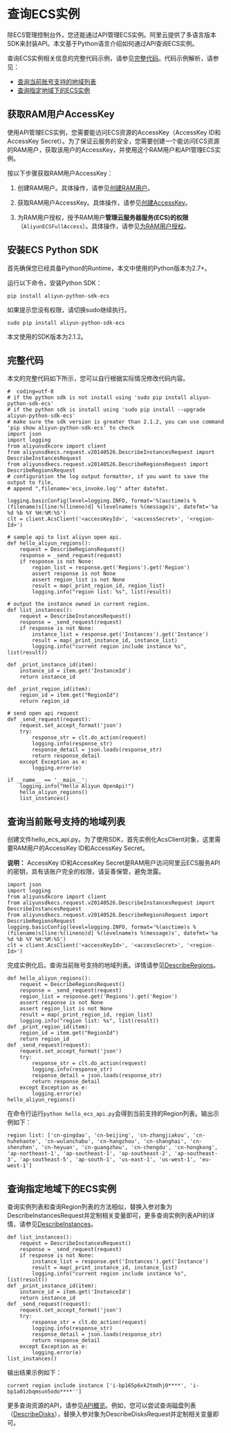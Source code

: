 # 查询ECS实例

除ECS管理控制台外，您还能通过API管理ECS实例。阿里云提供了多语言版本SDK来封装API。本文基于Python语言介绍如何通过API查询ECS实例。

查询ECS实例相关信息的完整代码示例，请参见[完整代码](#section_pxa_ljn_dg5)。代码示例解析，请参见：

-   [查询当前账号支持的地域列表](#section_jdo_nr8_xi4)
-   [查询指定地域下的ECS实例](#section_ryw_4wu_d4a)

## 获取RAM用户AccessKey

使用API管理ECS实例，您需要能访问ECS资源的AccessKey（AccessKey ID和AccessKey Secret）。为了保证云服务的安全，您需要创建一个能访问ECS资源的RAM用户，获取该用户的AccessKey，并使用这个RAM用户和API管理ECS实例。

按以下步骤获取RAM用户AccessKey：

1.  创建RAM用户。具体操作，请参见[创建RAM用户](/intl.zh-CN/用户管理/创建RAM用户.md)。

2.  获取RAM用户AccessKey。具体操作，请参见[创建AccessKey]()。

3.  为RAM用户授权，授予RAM用户**管理云服务器服务\(ECS\)的权限**（`AliyunECSFullAccess`）。具体操作，请参见[为RAM用户授权](/intl.zh-CN/用户管理/为RAM用户授权.md)。


## 安装ECS Python SDK

首先确保您已经具备Python的Runtime，本文中使用的Python版本为2.7+。

运行以下命令，安装Python SDK：

```
pip install aliyun-python-sdk-ecs
```

如果提示您没有权限，请切换sudo继续执行。

```
sudo pip install aliyun-python-sdk-ecs
```

本文使用的SDK版本为2.1.2。

## 完整代码

本文的完整代码如下所示，您可以自行根据实际情况修改代码内容。

```
#  coding=utf-8
# if the python sdk is not install using 'sudo pip install aliyun-python-sdk-ecs'
# if the python sdk is install using 'sudo pip install --upgrade aliyun-python-sdk-ecs'
# make sure the sdk version is greater than 2.1.2, you can use command 'pip show aliyun-python-sdk-ecs' to check
import json
import logging
from aliyunsdkcore import client
from aliyunsdkecs.request.v20140526.DescribeInstancesRequest import DescribeInstancesRequest
from aliyunsdkecs.request.v20140526.DescribeRegionsRequest import DescribeRegionsRequest
# configuration the log output formatter, if you want to save the output to file,
# append ",filename='ecs_invoke.log'" after datefmt.

logging.basicConfig(level=logging.INFO, format='%(asctime)s %(filename)s[line:%(lineno)d] %(levelname)s %(message)s', datefmt='%a %d %b %Y %H:%M:%S')
clt = client.AcsClient('<accessKeyId>', '<accessSecret>', '<region-Id>')

# sample api to list aliyun open api.
def hello_aliyun_regions():
    request = DescribeRegionsRequest()
    response = _send_request(request)
    if response is not None:
        region_list = response.get('Regions').get('Region')
        assert response is not None
        assert region_list is not None
        result = map(_print_region_id, region_list)
        logging.info("region list: %s", list(result))

# output the instance owned in current region.
def list_instances():
    request = DescribeInstancesRequest()
    response = _send_request(request)
    if response is not None:
        instance_list = response.get('Instances').get('Instance')
        result = map(_print_instance_id, instance_list)
        logging.info("current region include instance %s", list(result))

def _print_instance_id(item):
    instance_id = item.get('InstanceId')
    return instance_id

def _print_region_id(item):
    region_id = item.get("RegionId")
    return region_id

# send open api request
def _send_request(request):
    request.set_accept_format('json')
    try:
        response_str = clt.do_action(request)
        logging.info(response_str)
        response_detail = json.loads(response_str)
        return response_detail
    except Exception as e:
        logging.error(e)

if __name__ == '__main__':
    logging.info("Hello Aliyun OpenApi!")
    hello_aliyun_regions()
    list_instances()
```

## 查询当前账号支持的地域列表

创建文件hello\_ecs\_api.py。为了使用SDK，首先实例化AcsClient对象，这里需要RAM用户的AccessKey ID和AccessKey Secret。

**说明：** AccessKey ID和AccessKey Secret是RAM用户访问阿里云ECS服务API的密钥，具有该账户完全的权限，请妥善保管，避免泄露。

```
import json
import logging
from aliyunsdkcore import client
from aliyunsdkecs.request.v20140526.DescribeInstancesRequest import DescribeInstancesRequest
from aliyunsdkecs.request.v20140526.DescribeRegionsRequest import DescribeRegionsRequest
logging.basicConfig(level=logging.INFO, format='%(asctime)s %(filename)s[line:%(lineno)d] %(levelname)s %(message)s', datefmt='%a %d %b %Y %H:%M:%S')
clt = client.AcsClient('<accessKeyId>', '<accessSecret>', '<region-Id>')
```

完成实例化后。查询当前账号支持的地域列表。详情请参见[DescribeRegions](/intl.zh-CN/API参考/地域/DescribeRegions.md)。

```
def hello_aliyun_regions():
    request = DescribeRegionsRequest()
    response = _send_request(request)
    region_list = response.get('Regions').get('Region')
    assert response is not None
    assert region_list is not None
    result = map(_print_region_id, region_list)
    logging.info("region list: %s", list(result))
def _print_region_id(item):
    region_id = item.get("RegionId")
    return region_id
def _send_request(request):
    request.set_accept_format('json')
    try:
        response_str = clt.do_action(request)
        logging.info(response_str)
        response_detail = json.loads(response_str)
        return response_detail
    except Exception as e:
        logging.error(e)
hello_aliyun_regions()
```

在命令行运行`python hello_ecs_api.py`会得到当前支持的Region列表。输出示例如下：

```
region list: ['cn-qingdao', 'cn-beijing', 'cn-zhangjiakou', 'cn-huhehaote', 'cn-wulanchabu', 'cn-hangzhou', 'cn-shanghai', 'cn-shenzhen', 'cn-heyuan', 'cn-guangzhou', 'cn-chengdu', 'cn-hongkong', 'ap-northeast-1', 'ap-southeast-1', 'ap-southeast-2', 'ap-southeast-3', 'ap-southeast-5', 'ap-south-1', 'us-east-1', 'us-west-1', 'eu-west-1']
```

## 查询指定地域下的ECS实例

查询实例列表和查询Region列表的方法相似，替换入参对象为DescribeInstancesRequest并定制相关变量即可，更多查询实例列表API的详情，请参见[DescribeInstances](/intl.zh-CN/API参考/实例/DescribeInstances.md)。

```
def list_instances():
    request = DescribeInstancesRequest()
    response = _send_request(request)
    if response is not None:
        instance_list = response.get('Instances').get('Instance')
        result = map(_print_instance_id, instance_list)
        logging.info("current region include instance %s", list(result))
def _print_instance_id(item):
    instance_id = item.get('InstanceId')
    return instance_id
def _send_request(request):
    request.set_accept_format('json')
    try:
        response_str = clt.do_action(request)
        logging.info(response_str)
        response_detail = json.loads(response_str)
        return response_detail
    except Exception as e:
        logging.error(e)
list_instances()
```

输出结果示例如下：

```
current region include instance ['i-bp165p6xk2tmdhj0****', 'i-bp1a01zbqmsun5odo****'']
```

更多查询资源的API，请参见[API概览](/intl.zh-CN/API参考/API概览.md)。例如，您可以尝试查询磁盘列表（[DescribeDisks](/intl.zh-CN/API参考/磁盘/DescribeDisks.md)），替换入参对象为DescribeDisksRequest并定制相关变量即可。

